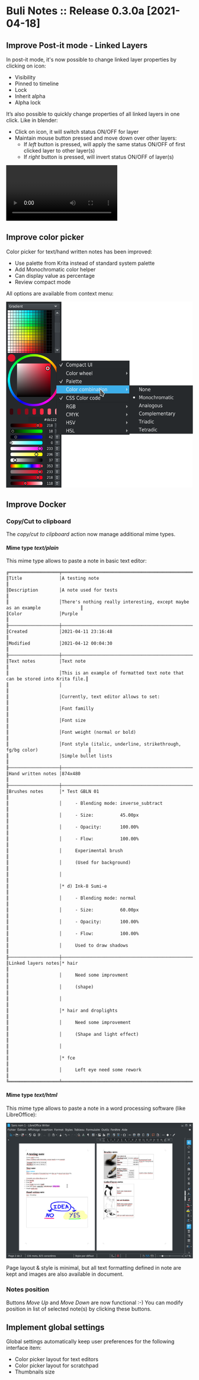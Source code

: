 # Buli Notes :: Release 0.3.0a [2021-04-18]


## Improve Post-it mode - Linked Layers

In post-it mode, it's now possible to change linked layer properties by clicking on icon:
- Visibility
- Pinned to timeline
- Lock
- Inherit alpha
- Alpha lock


It’s also possible to quickly change properties of all linked layers in one click.
Like in blender:
- Click on icon, it will switch status ON/OFF for layer
- Maintain mouse button pressed and move down over other layers:
  - If *left* button is pressed, will apply the same status ON/OFF of first clicked layer to other layer(s)
  - If *right* button is pressed, will invert status ON/OFF of layer(s)

![Linked layers properties](https://github.com/Grum999/BuliNotes/raw/main/screenshots/r0-3-0a_note-multilayer-modif.webm)

## Improve color picker

Color picker for text/hand written notes has been improved:
- Use palette from Krita instead of standard system palette
- Add Monochromatic color helper
- Can display value as percentage
- Review compact mode

All options are available from context menu:

![Linked layers edit](https://github.com/Grum999/BuliNotes/raw/main/screenshots/r0-3-0a_colorpicker-full_with_ctxmenu.png)

## Improve Docker

### Copy/Cut to clipboard
The *copy/cut to clipboard* action now manage additional mime types.


#### Mime type *text/plain*

This mime type allows to paste a note in basic text editor:
```
╔═══════════════════╤═════════════════════════════════════════════════════════════════════════════╗
║Title              │A testing note                                                               ║
║Description        │A note used for tests                                                        ║
║                   │There's nothing really interesting, except maybe as an example               ║
║Color              │Purple                                                                       ║
╟───────────────────┼─────────────────────────────────────────────────────────────────────────────╢
║Created            │2021-04-11 23:16:48                                                          ║
║Modified           │2021-04-12 00:04:30                                                          ║
╟───────────────────┼─────────────────────────────────────────────────────────────────────────────╢
║Text notes         │Text note                                                                    ║
║                   │This is an example of formatted text note that can be stored into Krita file.║
║                   │                                                                             ║
║                   │Currently, text editor allows to set:                                        ║
║                   │Font familly                                                                 ║
║                   │Font size                                                                    ║
║                   │Font weight (normal or bold)                                                 ║
║                   │Font style (italic, underline, strikethrough, fg/bg color)                   ║
║                   │Simple bullet lists                                                          ║
╟───────────────────┼─────────────────────────────────────────────────────────────────────────────╢
║Hand written notes │874x480                                                                      ║
╟───────────────────┼─────────────────────────────────────────────────────────────────────────────╢
║Brushes notes      │* Test GBLN 01                                                               ║
║                   │     - Blending mode: inverse_subtract                                       ║
║                   │     - Size:          45.00px                                                ║
║                   │     - Opacity:       100.00%                                                ║
║                   │     - Flow:          100.00%                                                ║
║                   │     Experimental brush                                                      ║
║                   │     (Used for background)                                                   ║
║                   │                                                                             ║
║                   │* d) Ink-8 Sumi-e                                                            ║
║                   │     - Blending mode: normal                                                 ║
║                   │     - Size:          60.00px                                                ║
║                   │     - Opacity:       100.00%                                                ║
║                   │     - Flow:          100.00%                                                ║
║                   │     Used to draw shadows                                                    ║
╟───────────────────┼─────────────────────────────────────────────────────────────────────────────╢
║Linked layers notes│* hair                                                                       ║
║                   │     Need some improvment                                                    ║
║                   │     (shape)                                                                 ║
║                   │                                                                             ║
║                   │* hair and droplights                                                        ║
║                   │     Need some improvement                                                   ║
║                   │     (Shape and light effect)                                                ║
║                   │                                                                             ║
║                   │* fce                                                                        ║
║                   │     Left eye need some rework                                               ║
╚═══════════════════╧═════════════════════════════════════════════════════════════════════════════╝
```

#### Mime type *text/html*

This mime type allows to paste a note in a word processing software (like LibreOffice):

![Linked layers edit](https://github.com/Grum999/BuliNotes/raw/main/screenshots/r0-3-0a_copy-html-paste-libreoffice.jpg)

Page layout & style is minimal, but all text formatting defined in note are kept and images are also available in document.


### Notes position

Buttons *Move Up* and *Move Down* are now functional :-)
You can modify position in list of selected note(s) by clicking these buttons.



## Implement global settings

Global settings automatically keep user preferences for the following interface item:
- Color picker layout for text editors
- Color picker layout for scratchpad
- Thumbnails size
